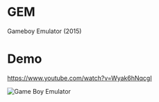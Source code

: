 # GEM
Gameboy Emulator (2015)

# Demo
https://www.youtube.com/watch?v=Wyak6hNqcgI

![Game Boy Emulator](https://github.com/Radnyx/GEM/assets/10569289/0b8284bc-77e0-4485-b37f-09a40c424e8c)

